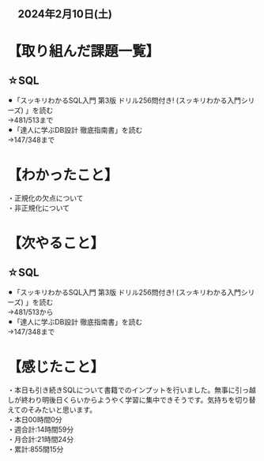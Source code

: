 ## 　2024年2月10日(土)
# 【取り組んだ課題一覧】
## ☆SQL
⚫︎「スッキリわかるSQL入門 第3版 ドリル256問付き! (スッキリわかる入門シリーズ) 」を読む<br>
→481/513まで<br>
⚫︎「達人に学ぶDB設計 徹底指南書」を読む<br>
→147/348まで<br>
# 【わかったこと】
・正規化の欠点について<br>
・非正規化について<br>
# 【次やること】
## ☆SQL
⚫︎「スッキリわかるSQL入門 第3版 ドリル256問付き! (スッキリわかる入門シリーズ) 」を読む<br>
→481/513から<br>
⚫︎「達人に学ぶDB設計 徹底指南書」を読む<br>
→147/348まで<br>
# 【感じたこと】
・本日も引き続きSQLについて書籍でのインプットを行いました。無事に引っ越しが終わり明後日くらいからようやく学習に集中できそうです。気持ちを切り替えてのそみたいと思います。<br>
・本日00時間0分<br>
・週合計:14時間59分<br>
・月合計:21時間24分<br>
・累計:855間15分<br>
